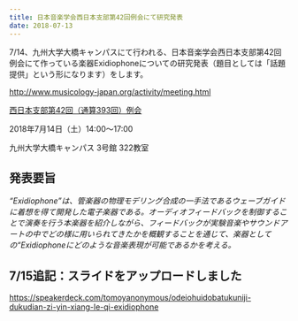 ```yaml
---
title: 日本音楽学会西日本支部第42回例会にて研究発表
date: 2018-07-13
---
```


7/14、九州大学大橋キャンパスにて行われる、日本音楽学会西日本支部第42回例会にて作っている楽器Exidiophoneについての研究発表（題目としては「話題提供」という形になります）をします。



http://www.musicology-japan.org/activity/meeting.html



<!--more-->

[西日本支部第42回（通算393回）例会](http://www.lit.osaka-cu.ac.jp/asia/msj/#393) 

2018年7月14日（土）14:00～17:00 

九州大学大橋キャンパス 3号館 322教室



## 発表要旨

*“Exidiophone”は、管楽器の物理モデリング合成の一手法であるウェーブガイドに着想を得て開発した電子楽器である。オーディオフィードバックを制御することで演奏を行う本楽器を紹介しながら、フィードバックが実験音楽やサウンドアートの中でどの様に用いられてきたかを概観することを通じて、楽器としての“Exidiophoneにどのような音楽表現が可能であるかを考える。*



## 7/15追記：スライドをアップロードしました

https://speakerdeck.com/tomoyanonymous/odeiohuidobatukuniji-dukudian-zi-yin-xiang-le-qi-exidiophone

<script async class="speakerdeck-embed" data-id="0aefa27b6607435a80cb65df0aa722db" data-ratio="1.33333333333333" src="//speakerdeck.com/assets/embed.js"></script>
